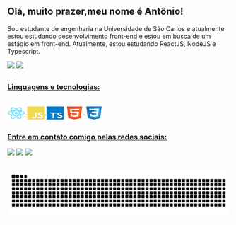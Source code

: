 ## Olá, muito prazer,meu nome é Antônio!
Sou estudante de engenharia na Universidade de São Carlos e atualmente estou estudando desenvolvimento front-end e estou em busca de um estágio em front-end.
Atualmente, estou estudando ReactJS, NodeJS e Typescript.
 <div>
  <a href="https://github.com/aq-simei">
  <img height="180em" src="https://github-readme-stats.vercel.app/api?username=aq-simei&show_icons=true&theme=omni&include_all_commits=true&count_private=true"/>
  <img height="180em" src="https://github-readme-stats.vercel.app/api/top-langs/?username=aq-simei&layout=compact&langs_count=7&theme=omni"/>
</div>
 
 ##
 
 ### Linguagens e tecnologias:
 
<div style="display: inline_block"><br>
    <img align="center" alt="Rafa-React" height="30" width="40" src="https://raw.githubusercontent.com/devicons/devicon/master/icons/react/react-original.svg">
  <img align="center" alt="Antonio-Js" height="30" width="40" src="https://raw.githubusercontent.com/devicons/devicon/master/icons/javascript/javascript-plain.svg">
  <img align="center" alt="Antonio-Ts" height="30" width="40" src="https://raw.githubusercontent.com/devicons/devicon/master/icons/typescript/typescript-plain.svg">
  <img align="center" alt="Antonio-HTML" height="30" width="40" src="https://raw.githubusercontent.com/devicons/devicon/master/icons/html5/html5-original.svg">
  <img align="center" alt="Antonio-CSS" height="30" width="40" src="https://raw.githubusercontent.com/devicons/devicon/master/icons/css3/css3-original.svg">
  
</div>
  
 ##
 
### Entre em contato comigo pelas redes sociais:
 
<div> 
  <a href="https://instagram.com/aq.simei" target="_blank"><img src="https://img.shields.io/badge/-Instagram-%23E4405F?style=for-the-badge&logo=instagram&logoColor=white" target="_blank"></a>
  <a href = "mailto:aq.simei@gmail.com"><img src="https://img.shields.io/badge/-Gmail-%23333?style=for-the-badge&logo=gmail&logoColor=white" target="_blank"></a>
  <a href="https://www.linkedin.com/in/antonio-simei" target="_blank"><img src="https://img.shields.io/badge/-LinkedIn-%230077B5?style=for-the-badge&logo=linkedin&logoColor=white" target="_blank"></a> 
 
 <br>
 <br>
 
 
  ![Snake animation](https://github.com/aq-simei/aq-simei/blob/output/github-contribution-grid-snake.svg)
 
</div>

